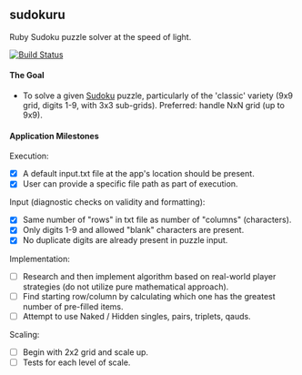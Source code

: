## sudokuru
Ruby Sudoku puzzle solver at the speed of light.

[![Build Status](https://semaphoreci.com/api/v1/projects/f143a17b-2c6c-45c1-8698-5e79c8e736b7/663467/shields_badge.svg)](https://semaphoreci.com/rolandburrows/sudokuru)

#### The Goal
* To solve a given [Sudoku](https://en.wikipedia.org/wiki/Sudoku) puzzle, particularly of the 'classic' variety (9x9 grid, digits 1-9, with 3x3 sub-grids). Preferred: handle NxN grid (up to 9x9).

#### Application Milestones
Execution:
- [X] A default input.txt file at the app's location should be present.
- [X] User can provide a specific file path as part of execution.

Input (diagnostic checks on validity and formatting):
- [X] Same number of "rows" in txt file as number of "columns" (characters).
- [X] Only digits 1-9 and allowed "blank" characters are present.
- [X] No duplicate digits are already present in puzzle input.

Implementation:
- [ ] Research and then implement algorithm based on real-world player strategies (do not utilize pure mathematical approach).
- [ ] Find starting row/column by calculating which one has the greatest number of pre-filled items.
- [ ] Attempt to use Naked / Hidden singles, pairs, triplets, qauds.

Scaling:
- [ ] Begin with 2x2 grid and scale up.
- [ ] Tests for each level of scale.
